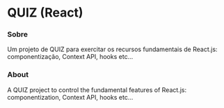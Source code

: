 # QUIZ (React)

### Sobre

Um projeto de QUIZ para exercitar os recursos fundamentais de React.js: componentização, Context API, hooks etc...

### About

A QUIZ project to control the fundamental features of React.js: componentization, Context API, hooks etc...
